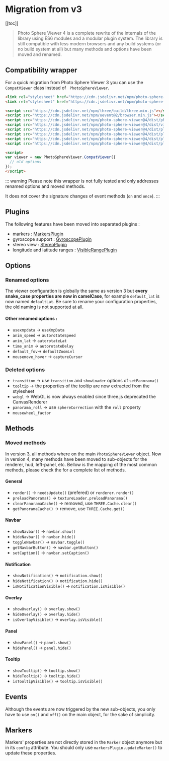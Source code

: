 # Migration from v3

[[toc]]

> Photo Sphere Viewer 4 is a complete rewrite of the internals of the library using ES6 modules and a modular plugin system. The library is still compatible with less modern browsers and any build systems (or no build system at all) but many methods and options have been moved and renamed.

## Compatibility wrapper

For a quick migration from Photo Sphere Viewer 3 you can use the `CompatViewer` class instead of ` PhotoSphereViewer`.

```html
<link rel="stylesheet" href="https://cdn.jsdelivr.net/npm/photo-sphere-viewer@4/dist/photo-sphere-viewer.min.css"/>
<link rel="stylesheet" href="https://cdn.jsdelivr.net/npm/photo-sphere-viewer@4/dist/plugins/markers.min.css"/>

<script src="https://cdn.jsdelivr.net/npm/three/build/three.min.js"></script>
<script src="https://cdn.jsdelivr.net/npm/uevent@2/browser.min.js"></script>
<script src="https://cdn.jsdelivr.net/npm/photo-sphere-viewer@4/dist/photo-sphere-viewer.min.js"></script>
<script src="https://cdn.jsdelivr.net/npm/photo-sphere-viewer@4/dist/viewer-compat.min.js"></script>
<script src="https://cdn.jsdelivr.net/npm/photo-sphere-viewer@4/dist/plugins/markers.min.js"></script>
<script src="https://cdn.jsdelivr.net/npm/photo-sphere-viewer@4/dist/plugins/gyroscope.min.js"></script>
<script src="https://cdn.jsdelivr.net/npm/photo-sphere-viewer@4/dist/plugins/stereo.min.js"></script>
<script src="https://cdn.jsdelivr.net/npm/photo-sphere-viewer@4/dist/plugins/visible-range.min.js"></script>

<script>
var viewer = new PhotoSphereViewer.CompatViewer({
  // old options
});
</script>
```

::: warning
Please note this wrapper is not fully tested and only addresses renamed options and moved methods.

It does not cover the signature changes of event methods (`on` and `once`).
:::


## Plugins

The following features have been moved into separated plugins :
 - markers : [MarkersPlugin](../plugins/plugin-markers.md)
 - gyroscope support : [GyroscopePlugin](../plugins/plugin-gyroscope.md)
 - stereo view : [StereoPlugin](../plugins/plugin-stereo.md)
 - longitude and latitude ranges : [VisibleRangePlugin](../plugins/plugin-visible-range.md)


## Options

### Renamed options

The viewer configuration is globally the same as version 3 but **every snake_case properties are now in camelCase**, for example `default_lat` is now named `defaultLat`.
Be sure to rename your configuration properties, the old naming is not supported at all.

#### Other renamed options :

- `usexmpdata` → `useXmpData`
- `anim_speed` → `autorotateSpeed`
- `anim_lat` → `autorotateLat`
- `time_anim` → `autorotateDelay`
- `default_fov`→ `defaultZoomLvl`
- `mousemove_hover` → `captureCursor`

### Deleted options

- `transition` → use `transition` and `showLoader` options of `setPanorama()`
- `tooltip` → the properties of the tooltip are now extracted from the stylesheet
- `webgl` → WebGL is now always enabled since three.js deprecated the CanvasRenderer
- `panorama_roll` → use `sphereCorrection` with the `roll` property
- `mousewheel_factor`


## Methods

### Moved methods

In version 3, all methods where on the main `PhotoSphereViewer` object. Now in version 4, many methods have been moved to sub-objects for the renderer, hud, left-panel, etc.
Bellow is the mapping of the most common methods, please check the <ApiLink page="PSV.Viewer.html"/> for a complete list of methods.

#### General

- `render()` → `needsUpdate()` (prefered) or `renderer.render()`
- `preloadPanorama()` → `textureLoader.preloadPanorama()`
- `clearPanoramaCache()` → removed, use `THREE.Cache.clear()`
- `getPanoramaCache()` → remove, use `THREE.Cache.get()`

#### Navbar

- `showNavbar()` → `navbar.show()`
- `hideNavbar()` → `navbar.hide()`
- `toggleNavbar()` → `navbar.toggle()`
- `getNavbarButton()` → `navbar.getButton()`
- `setCaption()` → `navbar.setCaption()`

#### Notification

- `showNotification()` → `notification.show()`
- `hideNotification()` → `notification.hide()`
- `isNotificationVisible()` → `notification.isVisible()`

#### Overlay

- `showOverlay()` → `overlay.show()`
- `hideOverlay()` → `overlay.hide()`
- `isOverlayVisible()` → `overlay.isVisible()`

#### Panel

- `showPanel()` → `panel.show()`
- `hidePanel()` → `panel.hide()`

#### Tooltip

- `showTooltip()` → `tooltip.show()`
- `hideTooltip()` → `tooltip.hide()`
- `isTooltipVisible()` → `tooltip.isVisible()`


## Events

Although the events are now triggered by the new sub-objects, you only have to use `on()` and `off()` on the main object, for the sake of simplicity.


## Markers

Markers' properties are not directly stored in the `Marker` object anymore but in its `config` attribute. You should only use `markersPlugin.updateMarker()` to update these properties.
